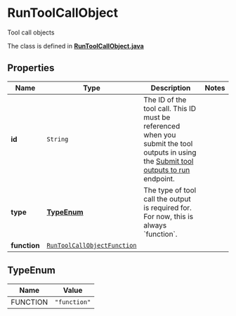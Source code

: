 

# RunToolCallObject

Tool call objects

The class is defined in **[RunToolCallObject.java](../../src/main/java/org/openapitools/model/RunToolCallObject.java)**

## Properties

Name | Type | Description | Notes
------------ | ------------- | ------------- | -------------
**id** | `String` | The ID of the tool call. This ID must be referenced when you submit the tool outputs in using the [Submit tool outputs to run](/docs/api-reference/runs/submitToolOutputs) endpoint. | 
**type** | [**TypeEnum**](#TypeEnum) | The type of tool call the output is required for. For now, this is always &#x60;function&#x60;. | 
**function** | [`RunToolCallObjectFunction`](RunToolCallObjectFunction.md) |  | 


## TypeEnum

Name | Value
---- | -----
FUNCTION | `"function"`



